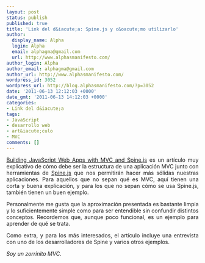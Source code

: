 ```yaml
---
layout: post
status: publish
published: true
title: 'Link del d&iacute;a: Spine.js y c&oacute;mo utilizarlo'
author:
  display_name: Alpha
  login: Alpha
  email: alphagma@gmail.com
  url: http://www.alphasmanifesto.com/
author_login: Alpha
author_email: alphagma@gmail.com
author_url: http://www.alphasmanifesto.com/
wordpress_id: 3052
wordpress_url: http://blog.alphasmanifesto.com/?p=3052
date: '2011-06-13 12:12:03 +0000'
date_gmt: '2011-06-13 14:12:03 +0000'
categories:
- Link del d&iacute;a
tags:
- JavaScript
- desarrollo web
- art&iacute;culo
- MVC
comments: []
---
```

<p style="text-align: justify;"><a href="http://addyosmani.com/blog/building-apps-spinejs/">Building JavaScript Web Apps with MVC and Spine.js</a> es un art&iacute;culo muy explicativo de c&oacute;mo debe ser la estructura de una aplicaci&oacute;n MVC junto con herramientas de <a href="http://maccman.github.com/spine/">Spine.js</a> que nos permitir&aacute;n hacer m&aacute;s s&oacute;lidas nuestras aplicaciones. Para aquellos que no sepan qu&eacute; es MVC, aqu&iacute; tienen una corta y buena explicaci&oacute;n, y para los que no sepan c&oacute;mo se usa Spine.js, tambi&eacute;n tienen un buen ejemplo.</p>
<p style="text-align: justify;">Personalmente me gusta que la aproximaci&oacute;n presentada es bastante limpia y lo suficientemente simple como para ser entendible sin confundir distintos conceptos. Recordemos que, aunque poco funcional, es un ejemplo para aprender de qu&eacute; se trata.</p>
<p style="text-align: justify;">Como extra, y para los m&aacute;s interesados, el art&iacute;culo incluye una entrevista con uno de los desarrolladores de Spine y varios otros ejemplos.</p>
<p style="text-align: justify;"><em>Soy un zorrinito MVC.</em></p>
